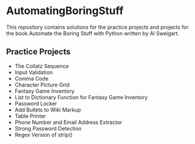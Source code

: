 # AutomatingBoringStuff

This repository contains solutions for the practice projects and projects for the book Automate the Boring Stuff with Python written by Al Sweigart.

## Practice Projects
* The Collatz Sequence
* Input Validation
* Comma Code
* Character Picture Grid
* Fantasy Game Inventory
* List to Dictionary Function for Fantasy Game Inventory
* Password Locker
* Add Bullets to Wiki Markup
* Table Printer
* Phone Number and Email Address Extractor
* Strong Password Detection
* Regex Version of strip()
